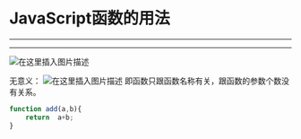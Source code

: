 ﻿# JavaScript函数的用法
----
----


![在这里插入图片描述](https://img-blog.csdnimg.cn/d120a65287684296aa5e7801e5065c18.png?x-oss-process=image/watermark,type_d3F5LXplbmhlaQ,shadow_50,text_Q1NETiBATkpVU1RaSkM=,size_20,color_FFFFFF,t_70,g_se,x_16)


无意义：
![在这里插入图片描述](https://img-blog.csdnimg.cn/fc3f7ff387eb45d684782a0eb210629d.png)
即函数只跟函数名称有关，跟函数的参数个数没有关系。

```javascript
function add(a,b){
    return  a+b;
}

```

